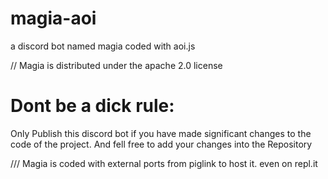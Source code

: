# magia-aoi
a discord bot named magia coded with aoi.js

//  Magia is distributed under the apache 2.0 license

# Dont be a dick rule:
Only Publish this discord bot if you have made significant changes to the code of the project. And fell free to add your changes into the Repository

/// 
Magia is coded with external ports from piglink to host it. even on repl.it
